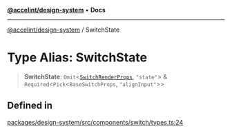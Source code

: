 [**@accelint/design-system**](../README.md) • **Docs**

***

[@accelint/design-system](../README.md) / SwitchState

# Type Alias: SwitchState

> **SwitchState**: `Omit`\<[`SwitchRenderProps`](SwitchRenderProps.md), `"state"`\> & `Required`\<`Pick`\<`BaseSwitchProps`, `"alignInput"`\>\>

## Defined in

[packages/design-system/src/components/switch/types.ts:24](https://github.com/gohypergiant/standard-toolkit/blob/258694cea8ed8bbd956b3cf5da47c2c9debcf127/packages/design-system/src/components/switch/types.ts#L24)
